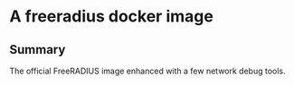 # A freeradius docker image

## Summary

The official FreeRADIUS image enhanced with a few network debug tools.
